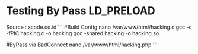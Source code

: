 # Testing By Pass LD_PRELOAD

Source : xcode.co.id
'''
#Build Config
nano /var/www/html/hacking.c
gcc -c -fPIC hacking.c -o hacking
gcc -shared hacking -o hacking.so

#ByPass via BadConnect
nano /var/www/html/hacking.php
'''
